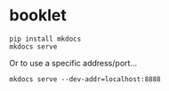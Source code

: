 # booklet

```
pip install mkdocs
mkdocs serve
```

Or to use a specific address/port...
```
mkdocs serve --dev-addr=localhost:8888
```